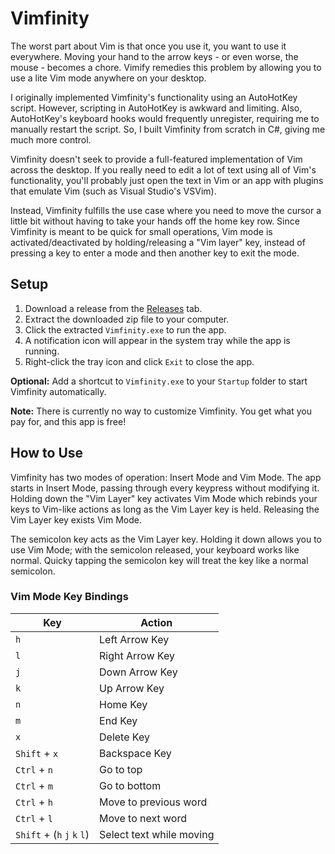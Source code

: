 # Vimfinity

The worst part about Vim is that once you use it, you want to use it everywhere. 
Moving your hand to the arrow keys - or even worse, the mouse - becomes a chore.
Vimify remedies this problem by allowing you to use a lite Vim mode anywhere on your desktop. 

I originally implemented Vimfinity's functionality using an AutoHotKey script. However,
scripting in AutoHotKey is awkward and limiting. Also, AutoHotKey's keyboard hooks would 
frequently unregister, requiring me to manually restart the script. So, I built Vimfinity
from scratch in C#, giving me much more control.

Vimfinity doesn't seek to provide a full-featured implementation of Vim across the desktop.
If you really need to edit a lot of text using all of Vim's functionality, you'll probably just
open the text in Vim or an app with plugins that emulate Vim (such as Visual Studio's VSVim).

Instead, Vimfinity fulfills the use case where you need to move the cursor a little bit without
having to take your hands off the home key row. Since Vimfinity is meant to be quick for
small operations, Vim mode is activated/deactivated by holding/releasing a "Vim layer" key, 
instead of pressing a key to enter a mode and then another key to exit the mode.

## Setup

1. Download a release from the [Releases](https://github.com/WestRyanK/Vimfinity/releases) tab.
2. Extract the downloaded zip file to your computer.
3. Click the extracted `Vimfinity.exe` to run the app.
4. A notification icon will appear in the system tray while the app is running.
5. Right-click the tray icon and click `Exit` to close the app.

**Optional:** Add a shortcut to `Vimfinity.exe` to your `Startup` folder to start Vimfinity automatically.

**Note:** There is currently no way to customize Vimfinity. You get what you pay for, and this app is free!

## How to Use

Vimfinity has two modes of operation: Insert Mode and Vim Mode. The app starts in Insert Mode,
passing through every keypress without modifying it. Holding down the "Vim Layer" key activates
Vim Mode which rebinds your keys to Vim-like actions as long as the Vim Layer key is held.
Releasing the Vim Layer key exists Vim Mode.

The semicolon key acts as the Vim Layer key. Holding it down allows you to use Vim Mode; with
the semicolon released, your keyboard works like normal. Quicky tapping the semicolon key will
treat the key like a normal semicolon.

### Vim Mode Key Bindings

| Key                         | Action
|-----------------------------|---------------
| `h`                         | Left Arrow Key
| `l`                         | Right Arrow Key
| `j`                         | Down Arrow Key
| `k`                         | Up Arrow Key
| `n`                         | Home Key
| `m`                         | End Key
| `x`                         | Delete Key
| `Shift` + `x`               | Backspace Key
| `Ctrl` + `n`                | Go to top
| `Ctrl` + `m`                | Go to bottom
| `Ctrl` + `h`                | Move to previous word
| `Ctrl` + `l`                | Move to next word
| `Shift` + (`h` `j` `k` `l`) | Select text while moving
